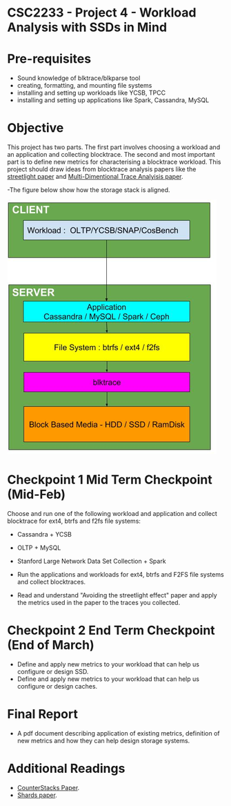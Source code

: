 # CSC2233 - Project 4 - Workload Analysis with SSDs in Mind

# Pre-requisites

- Sound knowledge of blktrace/blkparse tool
- creating, formatting, and mounting file systems
- installing and setting up workloads like YCSB, TPCC
- installing and setting up applications like Spark, Cassandra, MySQL

# Objective

This project has two parts. The first part involves choosing a workload and an application and collecting blocktrace. The second and most important part is to define new metrics for characterising a blocktrace workload. This project should draw ideas from blocktrace analysis papers like the [streetlight paper](https://www.usenix.org/system/files/conference/hotstorage16/hotstorage16_yadgar.pdf) and [Multi-Dimentional Trace Analyisis paper](http://delivery.acm.org/10.1145/2050000/2043562/p43-chen.pdf?ip=128.100.3.15&id=2043562&acc=ACTIVE%20SERVICE&key=FD0067F557510FFB%2E148C9AE997532579%2E4D4702B0C3E38B35%2E4D4702B0C3E38B35&__acm__=1549578522_01854db7500e462cfc191a95e2a9aec7).

-The figure below show how the storage stack is aligned.

![](arch.jpg)

# Checkpoint 1 Mid Term Checkpoint (Mid-Feb)

Choose and run one of the following workload and application and collect blocktrace for ext4, btrfs and f2fs file systems:

- Cassandra + YCSB
- OLTP + MySQL
- Stanford Large Network Data Set Collection + Spark

- Run the applications and workloads for ext4, btrfs and F2FS file systems and collect blocktraces.
- Read and understand "Avoiding the streetlight effect" paper and apply the metrics used in the paper to the traces you collected.

# Checkpoint 2 End Term Checkpoint (End of March)

- Define and apply new metrics to your workload that can help us configure or design SSD.
- Define and apply new metrics to your workload that can help us configure or design caches.

# Final Report

- A pdf document describing application of existing metrics, definition of new metrics and how they can help design storage systems.

# Additional Readings

- [CounterStacks Paper](https://www.usenix.org/node/186182).
- [Shards paper](https://www.usenix.org/system/files/conference/fast15/fast15-paper-waldspurger.pdf).
